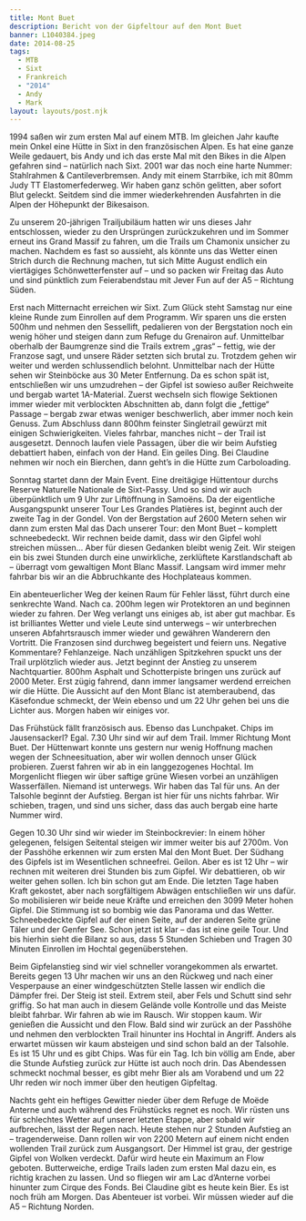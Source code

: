 ```yaml
---
title: Mont Buet
description: Bericht von der Gipfeltour auf den Mont Buet
banner: L1040384.jpeg
date: 2014-08-25
tags:
  - MTB
  - Sixt
  - Frankreich
  - "2014"
  - Andy
  - Mark
layout: layouts/post.njk
---
```


1994 saßen wir zum ersten Mal auf einem MTB. Im gleichen Jahr kaufte mein Onkel eine Hütte in Sixt in den französischen Alpen. Es hat eine ganze Weile gedauert, bis Andy und ich das erste Mal mit den Bikes in die Alpen gefahren sind – natürlich nach Sixt. 2001 war das noch eine harte Nummer: Stahlrahmen & Cantileverbremsen. Andy mit einem Starrbike, ich mit 80mm Judy TT Elastomerfederweg. Wir haben ganz schön gelitten, aber sofort Blut geleckt. Seitdem sind die immer wiederkehrenden Ausfahrten in die Alpen der Höhepunkt der Bikesaison.

Zu unserem 20-jährigen Trailjubiläum hatten wir uns dieses Jahr entschlossen, wieder zu den Ursprüngen zurückzukehren und im Sommer erneut ins Grand Massif zu fahren, um die Trails um Chamonix unsicher zu machen. Nachdem es fast so aussieht, als könnte uns das Wetter einen Strich durch die Rechnung machen, tut sich Mitte August endlich ein viertägiges Schönwetterfenster auf – und so packen wir Freitag das Auto und sind pünktlich zum Feierabendstau mit Jever Fun auf der A5 – Richtung Süden.

Erst nach Mitternacht erreichen wir Sixt. Zum Glück steht Samstag nur eine kleine Runde zum Einrollen auf dem Programm. Wir sparen uns die ersten 500hm und nehmen den Sessellift, pedalieren von der Bergstation noch ein wenig höher und steigen dann zum Refuge du Grenairon auf. Unmittelbar oberhalb der Baumgrenze sind die Trails extrem „gras“ – fettig, wie der Franzose sagt, und unsere Räder setzten sich brutal zu. Trotzdem gehen wir weiter und werden schlussendlich belohnt. Unmittelbar nach der Hütte sehen wir Steinböcke aus 30 Meter Entfernung. Da es schon spät ist, entschließen wir uns umzudrehen – der Gipfel ist sowieso außer Reichweite und bergab wartet 1A-Material. Zuerst wechseln sich flowige Sektionen immer wieder mit verblockten Abschnitten ab, dann folgt die „fettige“ Passage – bergab zwar etwas weniger beschwerlich, aber immer noch kein Genuss. Zum Abschluss dann 800hm feinster Singletrail gewürzt mit einigen Schwierigkeiten. Vieles fahrbar, manches nicht – der Trail ist ausgesetzt. Dennoch laufen viele Passagen, über die wir beim Aufstieg debattiert haben, einfach von der Hand. Ein geiles Ding. Bei Claudine nehmen wir noch ein Bierchen, dann geht’s in die Hütte zum Carboloading.

Sonntag startet dann der Main Event. Eine dreitägige Hüttentour durchs Reserve Naturelle Nationale de Sixt-Passy. Und so sind wir auch überpünktlich um 9 Uhr zur Liftöffnung in Samoëns. Da der eigentliche Ausgangspunkt unserer Tour Les Grandes Platières ist, beginnt auch der zweite Tag in der Gondel. Von der Bergstation auf 2600 Metern sehen wir dann zum ersten Mal das Dach unserer Tour: den Mont Buet – komplett schneebedeckt. Wir rechnen beide damit, dass wir den Gipfel wohl streichen müssen… Aber für diesen Gedanken bleibt wenig Zeit. Wir steigen ein bis zwei Stunden durch eine unwirkliche, zerklüftete Karstlandschaft ab – überragt vom gewaltigen Mont Blanc Massif. Langsam wird immer mehr fahrbar bis wir an die Abbruchkante des Hochplateaus kommen.

Ein abenteuerlicher Weg der keinen Raum für Fehler lässt, führt durch eine senkrechte Wand. Nach ca. 200hm legen wir Protektoren an und beginnen wieder zu fahren. Der Weg verlangt uns einiges ab, ist aber gut machbar. Es ist brilliantes Wetter und viele Leute sind unterwegs – wir unterbrechen unseren Abfahrtsrausch immer wieder und gewähren Wanderern den Vortritt. Die Franzosen sind durchweg begeistert und feiern uns. Negative Kommentare? Fehlanzeige. Nach unzähligen Spitzkehren spuckt uns der Trail urplötzlich wieder aus. Jetzt beginnt der Anstieg zu unserem Nachtquartier. 800hm Asphalt und Schotterpiste bringen uns zurück auf 2000 Meter. Erst zügig fahrend, dann immer langsamer werdend erreichen wir die Hütte. Die Aussicht auf den Mont Blanc ist atemberaubend, das Käsefondue schmeckt, der Wein ebenso und um 22 Uhr gehen bei uns die Lichter aus. Morgen haben wir einiges vor.

Das Frühstück fällt französisch aus. Ebenso das Lunchpaket. Chips im Jausensackerl? Egal. 7.30 Uhr sind wir auf dem Trail. Immer Richtung Mont Buet. Der Hüttenwart konnte uns gestern nur wenig Hoffnung machen wegen der Schneesituation, aber wir wollen dennoch unser Glück probieren. Zuerst fahren wir ab in ein langgezogenes Hochtal. Im Morgenlicht fliegen wir über saftige grüne Wiesen vorbei an unzähligen Wasserfällen. Niemand ist unterwegs. Wir haben das Tal für uns. An der Talsohle beginnt der Aufstieg. Bergan ist hier für uns nichts fahrbar. Wir schieben, tragen, und sind uns sicher, dass das auch bergab eine harte Nummer wird.

Gegen 10.30 Uhr sind wir wieder im Steinbockrevier: In einem höher gelegenen, felsigen Seitental steigen wir immer weiter bis auf 2700m. Von der Passhöhe erkennen wir zum ersten Mal den Mont Buet. Der Südhang des Gipfels ist im Wesentlichen schneefrei. Geilon. Aber es ist 12 Uhr – wir rechnen mit weiteren drei Stunden bis zum Gipfel. Wir debattieren, ob wir weiter gehen sollen. Ich bin schon gut am Ende. Die letzten Tage haben Kraft gekostet, aber nach sorgfältigem Abwägen entschließen wir uns dafür. So mobilisieren wir beide neue Kräfte und erreichen den 3099 Meter hohen Gipfel. Die Stimmung ist so bombig wie das Panorama und das Wetter. Schneebedeckte Gipfel auf der einen Seite, auf der anderen Seite grüne Täler und der Genfer See. Schon jetzt ist klar – das ist eine geile Tour. Und bis hierhin sieht die Bilanz so aus, dass 5 Stunden Schieben und Tragen 30 Minuten Einrollen im Hochtal gegenüberstehen.

Beim Gipfelanstieg sind wir viel schneller vorangekommen als erwartet. Bereits gegen 13 Uhr machen wir uns an den Rückweg und nach einer Vesperpause an einer windgeschützten Stelle lassen wir endlich die Dämpfer frei. Der Steig ist steil. Extrem steil, aber Fels und Schutt sind sehr griffig. So hat man auch in diesem Gelände volle Kontrolle und das Meiste bleibt fahrbar. Wir fahren ab wie im Rausch. Wir stoppen kaum. Wir genießen die Aussicht und den Flow. Bald sind wir zurück an der Passhöhe und nehmen den verblockten Trail hinunter ins Hochtal in Angriff. Anders als erwartet müssen wir kaum absteigen und sind schon bald an der Talsohle. Es ist 15 Uhr und es gibt Chips. Was für ein Tag. Ich bin völlig am Ende, aber die Stunde Aufstieg zurück zur Hütte ist auch noch drin. Das Abendessen schmeckt nochmal besser, es gibt mehr Bier als am Vorabend und um 22 Uhr reden wir noch immer über den heutigen Gipfeltag.

Nachts geht ein heftiges Gewitter nieder über dem Refuge de Moëde Anterne und auch während des Frühstücks regnet es noch. Wir rüsten uns für schlechtes Wetter auf unserer letzten Etappe, aber sobald wir aufbrechen, lässt der Regen nach. Heute stehen nur 2 Stunden Aufstieg an – tragenderweise. Dann rollen wir von 2200 Metern auf einem nicht enden wollenden Trail zurück zum Ausgangsort. Der Himmel ist grau, der gestrige Gipfel von Wolken verdeckt. Dafür wird heute ein Maximum an Flow geboten. Butterweiche, erdige Trails laden zum ersten Mal dazu ein, es richtig krachen zu lassen. Und so fliegen wir am Lac d’Anterne vorbei hinunter zum Cirque des Fonds. Bei Claudine gibt es heute kein Bier. Es ist noch früh am Morgen. Das Abenteuer ist vorbei. Wir müssen wieder auf die A5 – Richtung Norden.